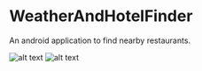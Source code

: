 # WeatherAndHotelFinder
An android application to find nearby restaurants.


![alt text](https://user-images.githubusercontent.com/13196689/57568471-4735ac80-7401-11e9-8313-c045f24e8751.png)
![alt text](https://user-images.githubusercontent.com/13196689/57568767-4a329c00-7405-11e9-97df-60999fafd74f.png)
